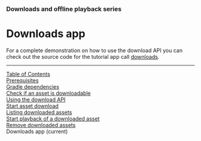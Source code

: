 ### Downloads and offline playback series
# Downloads app
For a complete demonstration on how to use the download API you can check out the source code
for the tutorial app call [downloads](https://github.com/EricssonBroadcastServices/EnigmaRiverAndroidTutorialApps/tree/r3.1.0-BETA-1/downloads).


___
[Table of Contents](../index.md)<br/>
[Prerequisites](prerequisites.md)<br/>
[Gradle dependencies](dependencies.md)<br/>
[Check if an asset is downloadable](check_downloadability.md)<br/>
[Using the download API](enigma_download.md)<br/>
[Start asset download](start_download.md)<br/>
[Listing downloaded assets](list_downloads.md)<br/>
[Start playback of a downloaded asset](play_download.md)<br/>
[Remove downloaded assets](remove_download.md)<br/>
Downloads app (current)<br/>

